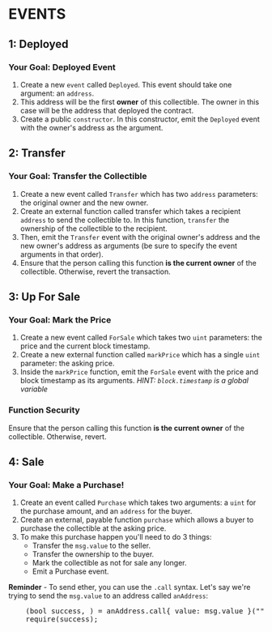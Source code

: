 # EVENTS
## 1: Deployed
### Your Goal: Deployed Event
1. Create a new `event` called `Deployed`. This event should take one argument: an `address`.
1. This address will be the first **owner** of this collectible. The owner in this case will be the address that deployed the contract.
1. Create a public `constructor`. In this constructor, emit the `Deployed` event with the owner's address as the argument.

## 2: Transfer
### Your Goal: Transfer the Collectible
1. Create a new event called `Transfer` which has two `address` parameters: the original owner and the new owner.
1. Create an external function called transfer which takes a recipient `address` to send the collectible to. In this function, `transfer` the ownership of the collectible to the recipient.
1. Then, emit the `Transfer` event with the original owner's address and the new owner's address as arguments (be sure to specify the event arguments in that order).
1. Ensure that the person calling this function **is the current owner** of the collectible. Otherwise, revert the transaction.

## 3: Up For Sale
###  Your Goal: Mark the Price
1. Create a new event called `ForSale` which takes two `uint` parameters: the price and the current block timestamp.
2. Create a new external function called `markPrice` which has a single `uint` parameter: the asking price.
3. Inside the `markPrice` function, emit the `ForSale` event with the price and block timestamp as its arguments. *HINT: `block.timestamp` is a global variable*
### Function Security
Ensure that the person calling this function **is the current owner** of the collectible. Otherwise, revert.

## 4: Sale
###  Your Goal: Make a Purchase!
1. Create an event called `Purchase` which takes two arguments: a `uint` for the purchase amount, and an `address` for the buyer.
2. Create an external, payable function `purchase` which allows a buyer to purchase the collectible at the asking price.
3. To make this purchase happen you'll need to do 3 things:
    - Transfer the `msg.value` to the seller.
    - Transfer the ownership to the buyer.
    - Mark the collectible as not for sale any longer.
    - Emit a Purchase event.

**Reminder** - To send ether, you can use the `.call` syntax. Let's say we're trying to send the `msg.value` to an address called `anAddress`:
<pre>
    (bool success, ) = anAddress.call{ value: msg.value }("");
    require(success);
</pre>